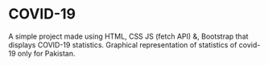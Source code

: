 # COVID-19
A simple project made using HTML, CSS JS (fetch API) &amp;, Bootstrap that displays COVID-19 statistics. 
Graphical representation of statistics of covid-19 only for Pakistan.
